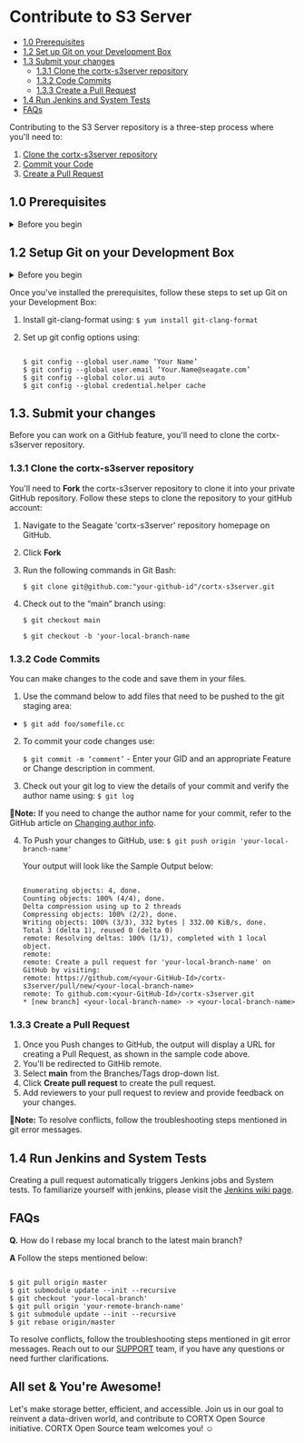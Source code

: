 # Contribute to S3 Server 

- [1.0 Prerequisites](#10-Prerequisites)
- [1.2 Set up Git on your Development Box](#12-Set-up-Git-on-your-Development-Box)
- [1.3 Submit your changes](#13-Submit-your-changes)
   * [1.3.1 Clone the cortx-s3server repository](#131-Clone-the-cortx-s3server-repository)
   * [1.3.2 Code Commits](#132-Code-commits)
   * [1.3.3 Create a Pull Request](#133-Create-a-Pull-Request)
- [1.4 Run Jenkins and System Tests](#14-Run-Jenkins-and-System-Tests)
- [FAQs](FAQs)

Contributing to the S3 Server repository is a three-step process where you'll need to:

1. [Clone the cortx-s3server repository](#131-Clone-the-cortx-s3server-repository)
2. [Commit your Code](#132-Code-commits)
3. [Create a Pull Request](#133-Create-a-Pull-Request)

## 1.0 Prerequisites 

<details>
  <summary>Before you begin</summary>
    <p>
 
Before you set up your GitHub, you'll need to  
1. Generate the SSH key on your development box using: 

  ```shell
  
  $ $ ssh-keygen -o -t rsa -b 4096 -C "seagate-email-address"
  ```
2. Add the SSH key to your GitHub Account:
   1. Copy the public key: `id_rsa.pub`. By default, your public key is located at `/root/.ssh/id_rsa.pub`
   2. Navigate to [GitHub SSH key settings](https://github.com/settings/keys) on your GitHub account.
      :page_with_curl:**Note:** Ensure that you've set your Seagate Email ID as the Primary Email Address associated with your GitHub Account. SSO will not work if you do not set  your Seagate Email ID as your Primary Email Address.
   3. Paste the SSH key you generated in Step 1 and select *Enable SSO*. 
   4. Click **Authorize** to authorize SSO for your SSH key.  
   5. [Create a Personal Access Token or PAT](https://help.github.com/en/github/authenticating-to-github/creating-a-personal-access-token).
  
      :page_with_curl:**Note:** Ensure that you have enabled SSO for your PAT.
  
   </p>
    </details>

## 1.2 Setup Git on your Development Box

<details>
  <summary>Before you begin</summary>
    <p>

1. Update Git to the latest version. If you're on an older version, you'll see errors in your commit hooks that look like this: 
   
  `$ git commit`

   ```shell
   
   git: 'interpret-trailers' is not a git command. 
   See 'git --help'
   cannot insert change-id line in .git/COMMIT_EDITMSG
   ```

2. Install Fix for CentOS 7.x by using:

`$ yum remove git`

Download the [RPM file from here](https://packages.endpoint.com/rhel/7/os/x86_64/endpoint-repo-1.7-1.x86_64.rpm) and run the following commands:
    
    ```shell
    
    $ yum -y install
    $ yum -y install git
    ```
 </p>
 </details>

Once you've installed the prerequisites, follow these steps to set up Git on your Development Box: 

1. Install git-clang-format using: `$ yum install git-clang-format`

2. Set up git config options using:

   ```shell
 
   $ git config --global user.name ‘Your Name’
   $ git config --global user.email ‘Your.Name@seagate.com’
   $ git config --global color.ui auto
   $ git config --global credential.helper cache 
   ```

## 1.3. Submit your changes

Before you can work on a GitHub feature, you'll need to clone the cortx-s3server repository.

### 1.3.1 Clone the cortx-s3server repository

You'll need to **Fork** the cortx-s3server repository to clone it into your private GitHub repository. Follow these steps to clone the repository to your gitHub account:
1. Navigate to the Seagate 'cortx-s3server' repository homepage on GitHub. 
2. Click **Fork**
3. Run the following commands in Git Bash:

   `$ git clone git@github.com:"your-github-id"/cortx-s3server.git`
 
4. Check out to the “main” branch using:

   `$ git checkout main`
     
   `$ git checkout -b 'your-local-branch-name`

### 1.3.2 Code Commits  

You can make changes to the code and save them in your files. 

1. Use the command below to add files that need to be pushed to the git staging area:
         
- `$ git add foo/somefile.cc`

2. To commit your code changes use: 

   `$ git commit -m ‘comment’` - Enter your GID and an appropriate Feature or Change description in comment.

3. Check out your git log to view the details of your commit and verify the author name using: `$ git log` 
   
  :page_with_curl:**Note:** If you need to change the author name for your commit, refer to the GitHub article on [Changing author info](https://docs.github.com/en/github/using-git/changing-author-info).

4. To Push your changes to GitHub, use: `$ git push origin 'your-local-branch-name'`

   Your output will look like the Sample Output below: 
   
   ```shell
   
   Enumerating objects: 4, done.
   Counting objects: 100% (4/4), done.
   Delta compression using up to 2 threads
   Compressing objects: 100% (2/2), done.
   Writing objects: 100% (3/3), 332 bytes | 332.00 KiB/s, done.
   Total 3 (delta 1), reused 0 (delta 0)
   remote: Resolving deltas: 100% (1/1), completed with 1 local object.
   remote:
   remote: Create a pull request for 'your-local-branch-name' on GitHub by visiting:
   remote: https://github.com/<your-GitHub-Id>/cortx-s3server/pull/new/<your-local-branch-name>
   remote: To github.com:<your-GitHub-Id>/cortx-s3server.git
   * [new branch] <your-local-branch-name> -> <your-local-branch-name>
   ```

### 1.3.3 Create a Pull Request 


1. Once you Push changes to GitHub, the output will display a URL for creating a Pull Request, as shown in the sample code above.
2. You'll be redirected to GitHib remote. 
3. Select **main** from the Branches/Tags drop-down list.
4. Click **Create pull request** to create the pull request.
5. Add reviewers to your pull request to review and provide feedback on your changes.

:page_with_curl:**Note:** To resolve conflicts, follow the troubleshooting steps mentioned in git error messages.

## 1.4 Run Jenkins and System Tests

Creating a pull request automatically triggers Jenkins jobs and System tests. To familiarize yourself with jenkins, please visit the [Jenkins wiki page](https://en.wikipedia.org/wiki/Jenkins_(software)).

## FAQs

**Q.** How do I rebase my local branch to the latest main branch?

**A** Follow the steps mentioned below:

```shell

$ git pull origin master
$ git submodule update --init --recursive
$ git checkout 'your-local-branch'
$ git pull origin 'your-remote-branch-name'
$ git submodule update --init --recursive
$ git rebase origin/master
```

To resolve conflicts, follow the troubleshooting steps mentioned in git error messages. Reach out to our [SUPPORT](SUPPORT.md) team, if you have any questions or need further clarifications.

## All set & You're Awesome!

Let's make storage better, efficient, and accessible. Join us in our goal to reinvent a data-driven world, and contribute to CORTX Open Source initiative. 
CORTX Open Source team welcomes you! :relaxed:
